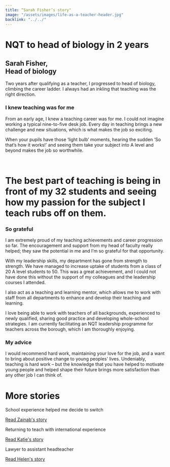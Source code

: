 ```yaml
---
title: “Sarah Fisher’s story"
image: "/assets/images/life-as-a-teacher-header.jpg"
backlink: "../../"
---
```


<div class="content-wrapper">
    <div class="content__right">
    </div>
    <div class="content__left">
        <div class="stories">
            <h1>NQT to head of biology in 2 years</h1>
            <div class="story-header">
                <div class="story-header__thumb" style="background-image:url('/assets/images/stories-sarah-f')"></div>
                <div class="story-header__label">
                    <h2>Sarah Fisher, <br/>Head of biology</h2>
                </div>
            </div>
            <p class="prominent">
                Two years after qualifying as a teacher, I progressed to head of biology, climbing the career ladder. I always had an inkling that teaching was the right direction.
            </p>
<h3>I knew teaching was for me</h3>
	<p>From an early age, I knew a teaching career was for me. I could not imagine working a typical nine-to-five desk job. Every day in teaching brings a new challenge and new situations, which is what makes the job so exciting.
	</p>
<p>When your pupils have those ‘light bulb’ moments, hearing the sudden ‘So that’s how it works!’ and seeing them take your subject into A level and beyond makes the job so worthwhile.
</p> 
   <div>
          <div class="quote-block">
                    <span class="icon-quote"></span>
                    <h1>The best part of teaching is being in front of my 32 students and seeing how my passion for the subject I teach rubs off on them.<span class="icon-quote quote-close"></span></h1>
           </div>
<h3>So grateful</h3>
               <p>I am extremely proud of my teaching achievements and career progression so far. The encouragement and support from my head of faculty really helped; they saw the potential in me and I’m so grateful for that 				opportunity.
		</p>
		<p>With my leadership skills, my department has gone from strength to strength. We have managed to increase uptake of students from a class of 20 A level students to 50. This was a great achievement, and I could not have done this without the support of my colleagues and the leadership courses I attended.
		</p>
		<p>I also act as a teaching and learning mentor, which allows me to work with staff from all departments to enhance and develop their teaching and learning. 
		</p>		<p>I love being able to work with teachers of all backgrounds, experienced to newly qualified, sharing good practice and developing whole-school strategies. I am currently facilitating an NQT leadership programme for teachers across the borough, which I am thoroughly enjoying.
		</p>
			<h3>My advice</h3>
<p>I would recommend hard work, maintaining your love for the job, and a want to bring about positive change to young peoples' lives. Undeniably, teaching is hard work – but the knowledge that you have helped to motivate young people and helped shape their future brings more satisfaction than any other job I can think of.
</p>
	</div>
    </div>
</div>

<div class="more-stories">
    <h1 class="more-stories_header strapline">More stories</h1>
    <div class="more-stories__thumbs">
        <div class="more-stories__thumbs__thumb">
            <a href="/life-as-a-teacher/my-story-into-teaching/career-changers/school-experience-helped-me-decide-to-switch">
                <div class="more-stories__thumbs__thumb__img" style="background-image:url('/assets/images/stories/stories-zainab.jpg')"></div>
            </a>
            <div class="more-stories__thumbs__thumb__content">
                <p>School experience helped me decide to switch</p>
                <a class="git-link" href="/life-as-a-teacher/my-story-into-teaching/career-changers/school-experience-helped-me-decide-to-switch">Read Zainab's story  <i class="fas fa-chevron-right"></i></a>
            </div>
        </div>
        <div class="more-stories__thumbs__thumb">
            <a href="/life-as-a-teacher/my-story-into-teaching/international-career-changers/returning-to-teaching-with-international-experience">
                <div class="more-stories__thumbs__thumb__img" style="background-image:url('/assets/images/stories/stories-katie.png')"></div>
            </a>
            <div class="more-stories__thumbs__thumb__content">
                <p>Returning to teach with international experience</p>
                <a class="git-link" href="/life-as-a-teacher/my-story-into-teaching/international-career-changers/returning-to-teaching-with-international-experience">Read Katie's story  <i class="fas fa-chevron-right"></i></a>
            </div>
        </div>
        <div class="more-stories__thumbs__thumb">
            <a href="/life-as-a-teacher/my-story-into-teaching/career-progression/lawyer-to-assistant-teacher">
                <div class="more-stories__thumbs__thumb__img" style="background-image:url('/assets/images/stories/stories-helen.jpg')"></div>
            </a>
            <div class="more-stories__thumbs__thumb__content">
                <p>Lawyer to assistant headteacher</p>
                <a class="git-link" href="/life-as-a-teacher/my-story-into-teaching/career-progression/lawyer-to-assistant-teacher">Read Helen's story <i class="fas fa-chevron-right"></i></a>
            </div>
        </div>
    </div>
</div>
